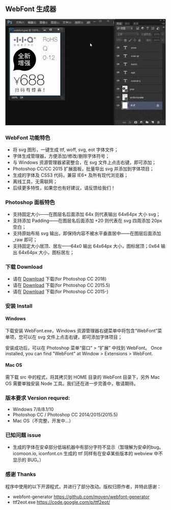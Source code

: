 ## WebFont 生成器

<img src="https://github.com/Linrstudio/WebFont/blob/master/video.gif?raw=true" />

### WebFont 功能特色

 * 将 svg 图形，一键生成 ttf, woff, svg, eot 字体文件；
 * 字体生成管理器，方便添加/修改/删除字体符号；
 * 与 Windows 资源管理器紧密整合，在 svg 文件上点击右键，即可添加；
 * Photoshop CC/CC 2015 扩展面板，批量导出 svg 并添加到字体项目；
 * 生成的字体及 CSS3 代码，兼容 IE6+ 及所有现代浏览器；
 * 离线工具，无需联网；
 * 后续更多特性，如果您也有好建议，请反馈给我们！

### Photoshop 面板特色

* 支持固定大小——在图层名后面添加 64x 则代表输出 64x64px 大小 svg；
* 支持添加 Padding——在图层名后面添加 +20 则代表在 svg 四周添加 20px 空白；
* 支持原始布局 svg 输出，即保持内容不被水平垂直居中——在图层后面添加 _raw 即可；
* 支持固定大小居顶、居左——64x0 输出 64x64px 大小，图标居顶；0x64 输出 64x64px 大小，图标居左；

### 下载 Download

* 请在 [Download](https://github.com/Linrstudio/WebFont/raw/master/download/WebFont-1.6.2-for-Photoshop-CC-2018.zip 'Download') 下载(for Photoshop CC 2018)
* 请在 [Download](https://github.com/Linrstudio/WebFont/raw/master/download/WebFont-1.6.0.zip 'Download') 下载(for Photoshop CC 2015.5)
* 请在 [Download](https://github.com/Linrstudio/WebFont/raw/master/download/WebFont-1.5.0.zip 'Download') 下载(for Photoshop CC 2015-)

### 安装 Install

#### Windows

下载安装 WebFont.exe，Windows 资源管理器右键菜单中将包含“WebFont”菜单项，您可以在 svg 文件上点击右键，即可添加字体项目；

安装成功后，可以在 Photoshop 菜单“窗口” > “扩展” 中找到 WebFont。
Once installed, you can find "WebFont" at Window > Extensions > WebFont.

#### Mac OS

需下载 src 中的程式，将其拷贝到 HOME 目录的 WebFont 目录下，另外 Mac OS 需要单独安装 Node 工具。我们还在进一步完善中，敬请期待。

### 版本要求 Version requred:
* Windows 7/8/8.1/10
* Photoshop CC / Photoshop CC 2014/2015(2015.5)
* Mac OS（不完整，开发中...）

### 已知问题 issue

* 生成的字体在安卓部分低端机器中有部分字符不显示（暂理解为安卓的bug。icomoon.io, iconfont.cn 生成的 ttf 同样有在安卓某些版本的 webview 中不显示的 BUG。）


### 感谢 Thanks

程序中使用的以下开源程式，并进行了部分改动。版权归原作者，并特此感谢：

* webfont-generator https://github.com/moven/webfont-generator
* ttf2eot.exe https://code.google.com/p/ttf2eot/
